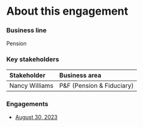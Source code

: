 # About this engagement

### Business line

Pension

### Key stakeholders

|Stakeholder|Business area|
|:--|:--|
|Nancy Williams|P&F (Pension & Fiduciary)|

### Engagements

- [August 30, 2023](https://github.com/department-of-veterans-affairs/va.gov-team/blob/master/products/ask-va/research/Business%20line%20engagement/Pension/August%2030%2C%202023.md)
